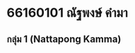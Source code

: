 <!--
 * @Author: Nattapong Kamma Icezazarun@gmail.com
 * @Date: 2024-12-04 16:15:12
 * @LastEditors: Nattapong Kamma Icezazarun@gmail.com
 * @LastEditTime: 2024-12-04 16:17:21
 * @FilePath: \88823665-camp-66\readme.md
 * @Description: 这是默认设置,请设置`customMade`, 打开koroFileHeader查看配置 进行设置: https://github.com/OBKoro1/koro1FileHeader/wiki/%E9%85%8D%E7%BD%AE
-->
# 66160101 ณัฐพงษ์ คำมา
## กลุ่ม 1 (Nattapong Kamma)